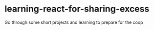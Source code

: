 # learning-react-for-sharing-excess
Go through some short projects and learning to prepare for the coop
